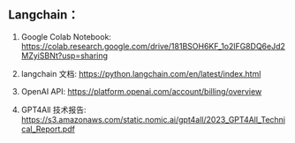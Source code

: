 ## Langchain：

1. Google Colab Notebook: https://colab.research.google.com/drive/181BSOH6KF_1o2lFG8DQ6eJd2MZyiSBNt?usp=sharing

2. langchain 文档: https://python.langchain.com/en/latest/index.html

3. OpenAI API: https://platform.openai.com/account/billing/overview

4. GPT4All 技术报告: https://s3.amazonaws.com/static.nomic.ai/gpt4all/2023_GPT4All_Technical_Report.pdf

